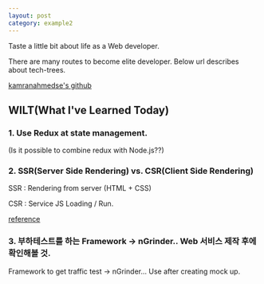 ```yaml
---
layout: post
category: example2
---
```


Taste a little bit about life as a Web developer.

There are many routes to become elite developer.
Below url describes about tech-trees.

[kamranahmedse's github](https://github.com/kamranahmedse/developer-roadmap)

## WILT(What I've Learned Today)

### 1. Use Redux at state management.

(Is it possible to combine redux with Node.js??)

### 2. SSR(Server Side Rendering) vs. CSR(Client Side Rendering)

SSR : Rendering from server (HTML + CSS)

CSR : Service JS Loading / Run.

[reference](https://velog.io/@qkrdudgh052/SSR-CSR-%EC%B0%A8%EC%9D%B4)

### 3. 부하테스트를 하는 Framework -> nGrinder.. Web 서비스 제작 후에 확인해볼 것.

Framework to get traffic test -> nGrinder... Use after creating mock up.


